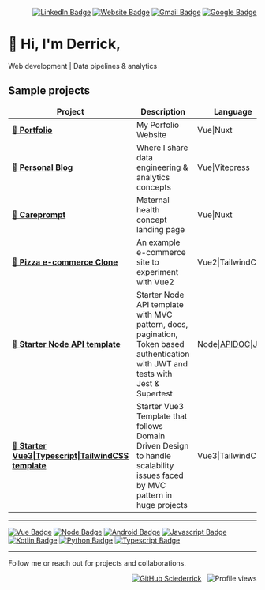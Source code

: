 <div align="right">

[![LinkedIn Badge](https://img.shields.io/badge/LinkedIn-%230077B5.svg?logo=linkedin&logoColor=white)](https://www.linkedin.com/in/derrick-mbarani/)
[![Website Badge](https://img.shields.io/badge/-website-black?logo=googlechrome&style=flat&logoColor=white)](https://derrick.ink/)
[![Gmail Badge](https://img.shields.io/badge/-derrickmbarani-c14438?style=flat&logo=Gmail&logoColor=white&link=mailto:derrickmbarani@gmail.com)](mailto:derrickmbarani@gmail.com)
[![Google Badge](https://img.shields.io/badge/-g.dev-32cd32?style=flat&logo=Google&logoColor=white)](https://g.dev/derrick_mbarani)
</div>

# :wave: Hi, I'm Derrick,

Web development | Data pipelines & analytics

## Sample projects

<table>
<thead align="center">
    <tr border: none;>
    <td><b>Project</b></td>
    <td><b>Description</b></td>
    <td><b>Language</b></td>
    <td><b>Status</b></td>
    <td><b>Link</b></td>
    </tr>
</thead>
<tbody>
    <tr>
        <td><a href="https://github.com/Sciederrick/Sciederrick"><b>🚀 Portfolio</b></a></td>
        <td>My Porfolio Website</td>
        <td>Vue|Nuxt</td>
        <td>█████ 100%</td>
        <td><a href="https://www.derrick.ink/">🔗&nbsp;&nbsp;website</a></td>
    </tr>
    <tr>
        <td><a href="https://github.com/Sciederrick/blog"><b>🚀 Personal Blog</b></a></td>
        <td>Where I share data engineering & analytics concepts</td>
        <td>Vue|Vitepress</td>
        <td>█████ 100%</td>
        <td><a href="https://derricks-data-blog.vercel.app/">🔗&nbsp;&nbsp;website</a></td>
    </tr>
    <tr>
        <td><a href="https://github.com/Sciederrick/CarePrompt"><b>🚀 Careprompt</b></a></td>
        <td>Maternal health concept landing page</td>
        <td>Vue|Nuxt</td>
        <td>█████ 100%</td>
        <td><a href="https://care-prompt.vercel.app">🔗&nbsp;&nbsp;website</a></td>
    </tr>
    <tr>
        <td><a href="https://github.com/Sciederrick/pizza-shop"><b>🚀 Pizza e-commerce Clone</b></a></td>
        <td>An example e-commerce site to experiment with Vue2</td>
        <td>Vue2|TailwindCSS</td>
        <td>████90%</td>
        <td><a href="https://pizza-shop-little-italy.vercel.app/">🔗&nbsp;&nbsp;website</a></td>
    </tr>
    <tr>
        <td><a href="https://github.com/Sciederrick/Node.js_API_Template"><b>🚀 Starter Node API template</b></a></td>
        <td>Starter Node API template with MVC pattern, docs, pagination, Token based authentication with JWT and tests with Jest & Supertest</td>
        <td>Node|<a href="https://apidocjs.com/">APIDOC</a>|<a href="https://jestjs.io/">Jest</a></td>
        <td>█████ 100%</td>
        <td><a href="https://github.com/Sciederrick/Node.js_API_Template">🔗&nbsp;&nbsp;repo</a></td>
    </tr>
    <tr>
        <td><a href="https://github.com/Sciederrick/Vue3.DDD.Template"><b>🚀 Starter Vue3|Typescript|TailwindCSS template</b></a></td>
        <td>Starter Vue3 Template that follows Domain Driven Design to handle scalability issues faced by MVC pattern in huge projects</td>
        <td>Vue3|TailwindCSS</td>
        <td>████80%</td>
        <td><a href="https://github.com/Sciederrick/Vue3.DDD.Template">🔗&nbsp;&nbsp;repo</a></td>
    </tr>
</tbody>
</table>

<hr/> 
    
[![Vue Badge](https://img.shields.io/badge/-VueJS-3c4e64?style=for-the-badge&logo=vue.js&logoColor=white&logoWidth=30)](https://vuejs.org/)
[![Node Badge](https://img.shields.io/badge/-NodeJS-3a5311?style=for-the-badge&logo=node.js&logoColor=white&logoWidth=30)](https://nodejs.org/)
[![Android Badge](https://img.shields.io/badge/-Android-32cd32?style=for-the-badge&logo=android&logoColor=white&logoWidth=30)](https://developer.android.com/)
[![Javascript Badge](https://img.shields.io/badge/-Javascript-efd81d?style=for-the-badge&logo=javascript&logoColor=black&logoWidth=30)](https://www.javascript.com/)
[![Kotlin Badge](https://img.shields.io/badge/-Kotlin-E24462?style=for-the-badge&logo=kotlin&logoColor=b125ea&logoWidth=30)](https://kotlinlang.org/)
[![Python Badge](https://img.shields.io/badge/-Python-efd81d?style=for-the-badge&logo=python&logoWidth=30)](https://www.python.org/)
[![Typescript Badge](https://img.shields.io/badge/-Typescript-FFFFF0?style=for-the-badge&logo=typescript&logoWidth=30)](https://www.typescriptlang.org/)

<hr/>
Follow me or reach out for projects and collaborations.
<div align="right">
    
[![GitHub Sciederrick](https://img.shields.io/github/followers/sciederrick?label=follow&style=social)](https://github.com/Sciederrick)
&nbsp;
![Profile views](https://views.igorkowalczyk.vercel.app/api/badge/Sciederrick)
    
</div>
